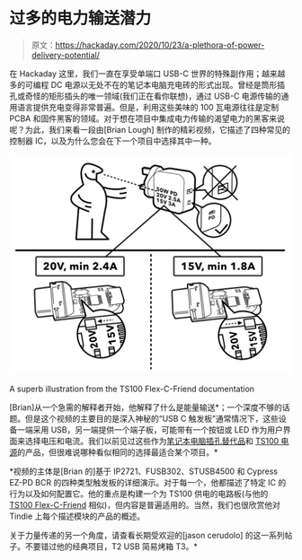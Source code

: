 # 过多的电力输送潜力

> 原文：<https://hackaday.com/2020/10/23/a-plethora-of-power-delivery-potential/>

在 Hackaday 这里，我们一直在享受单端口 USB-C 世界的特殊副作用；越来越多的可编程 DC 电源以无处不在的笔记本电脑充电砖的形式出现。曾经是筒形插孔或奇怪的矩形插头的唯一领域(我们正在看你联想)，通过 USB-C 电源传输的通用语言提供充电变得非常普遍。但是，利用这些美味的 100 瓦电源往往是定制 PCBA 和固件黑客的领域。对于想在项目中集成电力传输的渴望电力的黑客来说呢？为此，我们来看一段由[Brian Lough] 制作的精彩视频，它描述了四种常见的控制器 IC，以及为什么您会在下一个项目中选择其中一种。

![](img/3ee34eb82ecf7883c4481ec5aaa70bb3.png)

A superb illustration from the TS100 Flex-C-Friend documentation

[Brian]从一个急需的解释者开始，他解释了什么是能量输送*；一个深度不够的话题。但是这个视频的主要目的是深入神秘的“USB C 触发板”通常情况下，这些设备一端采用 USB，另一端提供一个端子板，可能带有一个按钮或 LED 作为用户界面来选择电压和电流。我们以前见过这些作为[笔记本电脑插孔替代品](https://hackaday.com/2020/06/09/solving-buyers-remorse-with-a-rotary-tool-and-soldering-iron/)和 [TS100 电源](https://hackaday.com/2019/11/01/adding-usb-c-to-the-ts100/)的产品，但很难说哪种看似相同的选择最适合某个项目。*

 *视频的主体是[Brian 的]基于 IP2721、FUSB302、STUSB4500 和 Cypress EZ-PD BCR 的四种类型触发板的详细演示。对于每一个，他都描述了特定 IC 的行为以及如何配置它。他的重点是构建一个为 TS100 供电的电路板(与他的 [TS100 Flex-C-Friend](https://github.com/witnessmenow/ts100-flex-c-friend) 相似)，但内容是普遍适用的。当然，我们也很欣赏他对 Tindie 上每个描述模块的产品的概述。

关于力量传递的另一个角度，请查看长期受欢迎的[jason cerudolo] 的这一系列帖子。不要错过他的经典项目，T2 USB 简易烤箱 T3。*